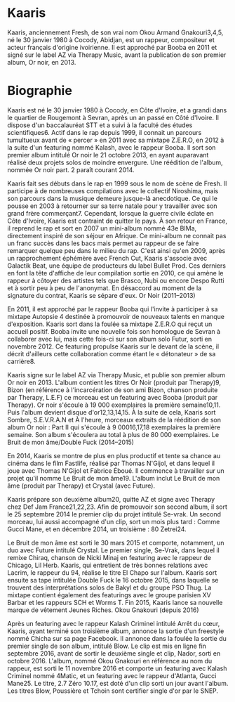 # Kaaris

Kaaris, anciennement Fresh, de son vrai nom Okou Armand Gnakouri3,4,5, né le 30 janvier 1980 à Cocody, Abidjan, est un rappeur, compositeur et acteur français d'origine ivoirienne. Il est approché par Booba en 2011 et signé sur le label AZ via Therapy Music, avant la publication de son premier album, Or noir, en 2013.

# Biographie

Kaaris est né le 30 janvier 1980 à Cocody, en Côte d'Ivoire, et a grandi dans le quartier de Rougemont à Sevran, après un an passé en Côté d'Ivoire. Il dispose d'un baccalauréat STT et a suivi à la faculté des études scientifiques6. Actif dans le rap depuis 1999, il connait un parcours tumultueux avant de « percer » en 2011 avec sa mixtape Z.E.R.O, en 2012 à la suite d'un featuring nommé Kalash, avec le rappeur Booba. Il sort son premier album intitulé Or noir le 21 octobre 2013, en ayant auparavant réalisé deux projets solos de moindre envergure. Une réédition de l'album, nommée Or noir part. 2 paraît courant 2014.

Kaaris fait ses débuts dans le rap en 1999 sous le nom de scène de Fresh. Il participe à de nombreuses compilations avec le collectif Niroshima, mais son parcours dans la musique demeure jusque-là anecdotique. Ce qui le pousse en 2003 à retourner sur sa terre natale pour y travailler avec son grand frère commerçant7. Cependant, lorsque la guerre civile éclate en Côte d'Ivoire, Kaaris est contraint de quitter le pays. À son retour en France, il reprend le rap et sort en 2007 un mini-album nommé 43e BIMa, directement inspiré de son séjour en Afrique. Ce mini-album ne connait pas un franc succès dans les bacs mais permet au rappeur de se faire remarquer quelque peu dans le milieu du rap. C'est ainsi qu'en 2009, après un rapprochement éphémère avec French Cut, Kaaris s'associe avec Galactik Beat, une équipe de producteurs du label Bullet Prod. Ces derniers en font la tête d'affiche de leur compilation sortie en 2010, ce qui amène le rappeur à côtoyer des artistes tels que Brasco, Nubi ou encore Despo Rutti et à sortir peu à peu de l'anonymat. En désaccord au moment de la signature du contrat, Kaaris se sépare d'eux.
Or Noir (2011–2013)

En 2011, il est approché par le rappeur Booba qui l'invite à participer à sa mixtape Autopsie 4 destinée à promouvoir de nouveaux talents en manque d'exposition. Kaaris sort dans la foulée sa mixtape Z.E.R.O qui reçut un accueil positif. Booba invite une nouvelle fois son homologue de Sevran à collaborer avec lui, mais cette fois-ci sur son album solo Futur, sorti en novembre 2012. Ce featuring propulse Kaaris sur le devant de la scène, il décrit d'ailleurs cette collaboration comme étant le « détonateur » de sa carrière8.

Kaaris signe sur le label AZ via Therapy Music, et publie son premier album Or noir en 2013. L'album contient les titres Or Noir (produit par Therapy)9, Bizon (en référence à l'incarcération de son ami Bizon, chanson produite par Therapy, L.E.F) ce morceau est un featuring avec Booba (produit par Therapy). Or noir s'écoule à 19 000 exemplaires la première semaine10,11. Puis l'album devient disque d'or12,13,14,15. À la suite de cela, Kaaris sort Sombre, S.E.V.R.A.N et À l'heure, morceaux extraits de la réédition de son album Or noir : Part II qui s'écoule à 9 00016,17,18 exemplaires la première semaine. Son album s'écoulera au total à plus de 80 000 exemplaires.
Le Bruit de mon âme/Double Fuck (2014–2015)

En 2014, Kaaris se montre de plus en plus productif et tente sa chance au cinéma dans le film Fastlife, réalisé par Thomas N'Gijol, et dans lequel il joue avec Thomas N'Gijol et Fabrice Éboué. Il commence à travailler sur un projet qu'il nomme Le Bruit de mon âme19. L'album inclut Le Bruit de mon âme (produit par Therapy) et Crystal (avec Future).

Kaaris prépare son deuxième album20, quitte AZ et signe avec Therapy chez Def Jam France21,22,23. Afin de promouvoir son second album, il sort le 25 septembre 2014 le premier clip du projet intitulé Se-vrak. Un second morceau, lui aussi accompagné d'un clip, sort un mois plus tard : Comme Gucci Mane, et en décembre 2014, un troisième : 80 Zetrei24.

Le Bruit de mon âme est sorti le 30 mars 2015 et comporte, notamment, un duo avec Future intitulé Crystal. Le premier single, Se-Vrak, dans lequel il remixe Chiraq, chanson de Nicki Minaj en featuring avec le rappeur de Chicago, Lil Herb. Kaaris, qui entretient de très bonnes relations avec Lacrim, le rappeur du 94, réalise le titre El Chapo sur l'album. Kaaris sort ensuite sa tape intitulée Double Fuck le 16 octobre 2015, dans laquelle se trouvent des interprétations solos de Bakyl et du groupe PSO Thug. La mixtape contient également des featurings avec le groupe parisien XV Barbar et les rappeurs SCH et Worms T. Fin 2015, Kaaris lance sa nouvelle marque de vêtement Jeunes Riches.
Okou Gnakouri (depuis 2016)

Après un featuring avec le rappeur Kalash Criminel intitulé Arrêt du cœur, Kaaris, ayant terminé son troisième album, annonce la sortie d'un freestyle nommé Chicha sur sa page Facebook. Il annonce dans la foulée la sortie du premier single de son album, intitulé Blow. Le clip est mis en ligne fin septembre 2016, avant de sortir le deuxième single et clip, Nador, sorti en octobre 2016. L'album, nommé Okou Gnakouri en référence au nom du rappeur, est sorti le 11 novembre 2016 et comporte un featuring avec Kalash Criminel nommé 4Matic, et un featuring avec le rappeur d'Atlanta, Gucci Mane25. Le titre, 2.7 Zéro 10.17, est doté d'un clip sorti un jour avant l'album. Les titres Blow, Poussière et Tchoin sont certifier single d'or par le SNEP.
